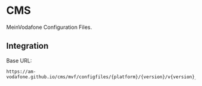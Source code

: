 # CMS

MeinVodafone Configuration Files.

## Integration

Base URL:

```
https://am-vodafone.github.io/cms/mvf/configfiles/{platform}/{version}/v{version}_version.json
```
